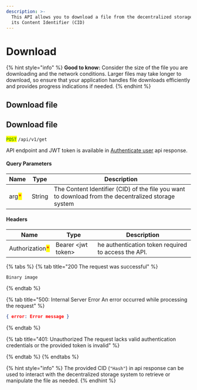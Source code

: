 ```yaml
---
description: >-
  This API allows you to download a file from the decentralized storage using
  its Content Identifier (CID)
---
```


# Download

{% hint style="info" %}
**Good to know:** Consider the size of the file you are downloading and the network conditions. Larger files may take longer to download, so ensure that your application handles file downloads efficiently and provides progress indications if needed.
{% endhint %}

## Download file

## Download file

<mark style="color:green;">`POST`</mark> `/api/v1/get`

API endpoint and JWT token is available in [Authenticate user](download.md#authenticate-user) api response.&#x20;

#### Query Parameters

| Name                                  | Type   | Description                                                                                         |
| ------------------------------------- | ------ | --------------------------------------------------------------------------------------------------- |
| arg<mark style="color:red;">\*</mark> | String | The Content Identifier (CID) of the file you want to download from the decentralized storage system |

#### Headers

| Name                                            | Type                | Description                                         |
| ----------------------------------------------- | ------------------- | --------------------------------------------------- |
| Authorization<mark style="color:red;">\*</mark> | Bearer \<jwt token> | he authentication token required to access the API. |

{% tabs %}
{% tab title="200 The request was successful" %}
```
Binary image
```
{% endtab %}

{% tab title="500: Internal Server Error An error occurred while processing the request" %}


```json
{ error: Error message }
```
{% endtab %}

{% tab title="401: Unauthorized The request lacks valid authentication credentials or the provided token is invalid" %}

{% endtab %}
{% endtabs %}

{% hint style="info" %}
The provided CID (`"Hash"`) in api response can be used to interact with the decentralized storage system to retrieve or manipulate the file as needed.
{% endhint %}
